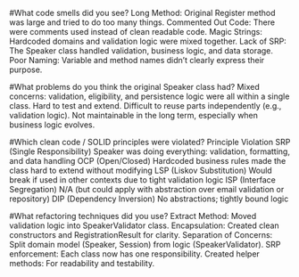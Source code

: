 ﻿#What code smells did you see?
Long Method: Original Register method was large and tried to do too many things.
Commented Out Code: There were comments used instead of clean readable code.
Magic Strings: Hardcoded domains and validation logic were mixed together.
Lack of SRP: The Speaker class handled validation, business logic, and data storage.
Poor Naming: Variable and method names didn’t clearly express their purpose.

#What problems do you think the original Speaker class had?
Mixed concerns: validation, eligibility, and persistence logic were all within a single class.
Hard to test and extend.
Difficult to reuse parts independently (e.g., validation logic).
Not maintainable in the long term, especially when business logic evolves.

#Which clean code / SOLID principles were violated?
Principle	Violation
SRP (Single Responsibility)	Speaker was doing everything: validation, formatting, and data handling
OCP (Open/Closed)	Hardcoded business rules made the class hard to extend without modifying
LSP (Liskov Substitution)	Would break if used in other contexts due to tight validation logic
ISP (Interface Segregation)	N/A (but could apply with abstraction over email validation or repository)
DIP (Dependency Inversion)	No abstractions; tightly bound logic

#What refactoring techniques did you use?
Extract Method: Moved validation logic into SpeakerValidator class.
Encapsulation: Created clean constructors and RegistrationResult for clarity.
Separation of Concerns: Split domain model (Speaker, Session) from logic (SpeakerValidator).
SRP enforcement: Each class now has one responsibility.
Created helper methods: For readability and testability.